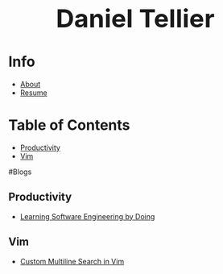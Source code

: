 <h1 style="font-size: 50px; text-align: center;">Daniel Tellier</h1>

# Info
- [About](./about.md)
- [Resume](./docs/daniel_tellier.pdf)

# Table of Contents
- [Productivity](#productivity)
- [Vim](#vim)

#Blogs
## Productivity
- [Learning Software Engineering by Doing](./blogs/prob_solve_vim.md)

## Vim
- [Custom Multiline Search in Vim](./blogs/custom_ms_vim.md)

